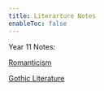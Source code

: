```yaml
---
title: Literarture Notes
enableToc: false
---
```


Year 11 Notes:

[Romanticism](Literature/Rom.md)

[Gothic Literature](Literature/Goth.md)

